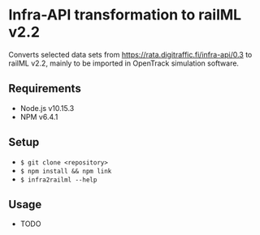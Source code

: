 # Infra-API transformation to railML v2.2

Converts selected data sets from https://rata.digitraffic.fi/infra-api/0.3 to railML v2.2, mainly to be imported in OpenTrack simulation software.

## Requirements

- Node.js v10.15.3
- NPM v6.4.1

## Setup

- `$ git clone <repository>`
- `$ npm install && npm link`
- `$ infra2railml --help`

## Usage

- TODO
